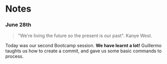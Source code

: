 # Notes
### June 28th
> "We're living the future so the present is our past".
Kanye West.

Today was our second Bootcamp session. **We have learnt a lot!** Guillermo taughts us how to create a commit, and gave us some basic commands to process.
